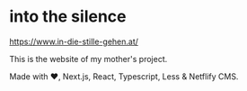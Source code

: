 # into the silence

https://www.in-die-stille-gehen.at/

This is the website of my mother's project.

Made with ❤, Next.js, React, Typescript, Less & Netflify CMS.
